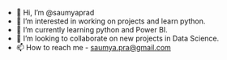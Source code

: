 - 👋 Hi, I’m @saumyaprad
- 👀 I’m interested in working on projects and learn python.
- 🌱 I’m currently learning python and Power BI.
- 💞️ I’m looking to collaborate on new projects in Data Science.
- 📫 How to reach me - saumya.pra@gmail.com

<!---
saumyaprad/saumyaprad is a ✨ special ✨ repository because its `README.md` (this file) appears on your GitHub profile.
You can click the Preview link to take a look at your changes.
--->
